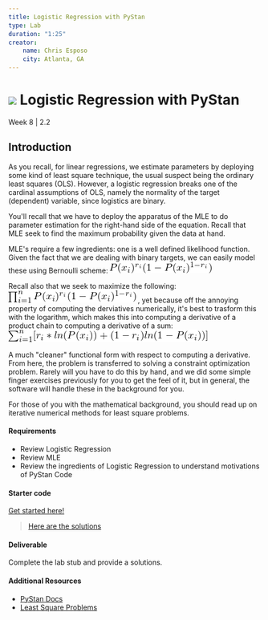 ```yaml
---
title: Logistic Regression with PyStan
type: Lab
duration: "1:25"
creator:
    name: Chris Esposo
    city: Atlanta, GA
---
```



# ![](https://ga-dash.s3.amazonaws.com/production/assets/logo-9f88ae6c9c3871690e33280fcf557f33.png) Logistic Regression with PyStan
Week 8 | 2.2

## Introduction

As you recall, for linear regressions, we estimate parameters by deploying some kind of least square technique, the usual suspect being the ordinary least squares (OLS). However, a logistic regression breaks one of the cardinal assumptions of OLS, namely the normality of the target (dependent) variable, since logistics are binary.

You'll recall that we have to deploy the apparatus of the MLE to do parameter estimation for the right-hand side of the equation. Recall that MLE seek to find the maximum probability given the data at hand.

MLE's require a few ingredients: one is a well defined likelihood function. Given the fact that we are dealing with binary targets, we can easily model these using Bernoulli scheme:   ![](bernoulli_small.png)

Recall also that we seek to maximize the following:  ![](maximize_small.png) , yet because off the annoying property of computing the derviatives numerically, it's best to trasform this with the logarithm, which makes this into computing a derivative of a product chain to computing a derivative of a sum:  ![](sum_deriv_small.png)

A much "cleaner" functional form with respect to computing a derivative. From here, the problem is transferred to solving a constraint optimization problem. Rarely will you have to do this by hand, and we did some simple finger exercises previously for you to get the feel of it, but in general, the software will handle these in the background for you.

For those of you with the mathematical background, you should read up on iterative numerical methods for least square problems.

#### Requirements
- Review Logistic Regression
- Review MLE
- Review the ingredients of Logistic Regression to understand motivations of PyStan Code

#### Starter code

[Get started here!](./code/w8-2.2-starter.ipynb)

> [Here are the solutions](./code/w8-2.2-solutions.ipynb)


#### Deliverable

Complete the lab stub and provide a solutions.

#### Additional Resources

- [PyStan Docs](https://pystan.readthedocs.io/en/latest/)
- [Least Square Problems](https://en.wikipedia.org/wiki/Least_squares)
